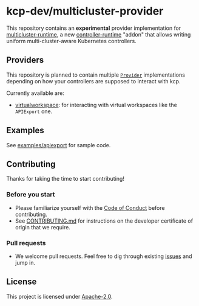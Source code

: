 # kcp-dev/multicluster-provider

This repository contains an **experimental** provider implementation for [multicluster-runtime](https://github.com/multicluster-runtime/multicluster-runtime), a new [controller-runtime](https://github.com/kubernetes-sigs/controller-runtime) "addon" that allows writing uniform multi-cluster-aware Kubernetes controllers.

## Providers

This repository is planned to contain multiple [`Provider`](https://github.com/multicluster-runtime/multicluster-runtime/blob/223b19b990050e373880d57211c90ce86c53fd80/pkg/multicluster/multicluster.go#L52) implementations depending on how your controllers are supposed to interact with kcp.

Currently available are:

- [virtualworkspace](./virtualworkspace/): for interacting with virtual workspaces like the `APIExport` one.

## Examples

See [examples/apiexport](./examples/apiexport) for sample code.

## Contributing

Thanks for taking the time to start contributing!

### Before you start

* Please familiarize yourself with the [Code of Conduct](./CODE_OF_CONDUCT.md) before contributing.
* See [CONTRIBUTING.md](./CONTRIBUTING.md) for instructions on the developer certificate of origin that we require.

### Pull requests

* We welcome pull requests. Feel free to dig through existing [issues](https://github.com/kcp-dev/multicluster-provider/issues) and jump in.

## License

This project is licensed under [Apache-2.0](./LICENSE).
